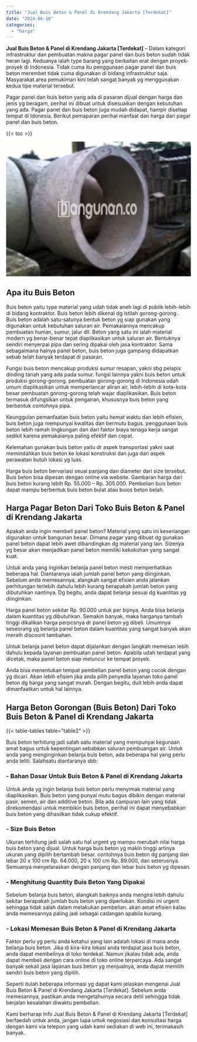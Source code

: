```yaml
---
title: "Jual Buis Beton & Panel di Krendang Jakarta [Terdekat]"
date: "2024-06-10"
categories: 
  - "harga"
---
```


**Jual Buis Beton & Panel di Krendang Jakarta \[Terdekat\]** – Dalam kategori infrastruktur dan pembuatan makna pagar panel dan buis beton sudah tidak heran lagi. Keduanya ialah type barang yang berkaitan erat dengan proyek-proyek di Indonesia. Tidak cuma itu penggunaan pagar panel dan buis beton merembet tidak cuma digunakan di bidang infrastruktur saja. Masyarakat area pemukiman kini telah sangat banyak yg menggunakan kedua tipe material tersebut.

Pagar panel dan buis beton yang ada di pasaran dijual dengan harga dan jenis yg beragam, perihal ini dibuat untuk disesuaikan dengan kebutuhan yang ada. Pagar panel dan buis beton juga mudah didapat, hampir disetiap tempat di Idonesia. Berikut pemaparan perihal manfaat dan harga dari pagar panel dan buis beton.

{{< toc >}}

![Jual Buis Beton & Panel di Krendang Jakarta [Terdekat]](/images/jual-panel-buis-beton-murah-05.png)

## Apa itu Buis Beton

Buis beton yaitu type material yang udah tidak aneh lagi di publik lebih-lebih di bidang kontraktor. Buis beton lebih dikenal dg istilah gorong-gorong . Buis beton adalah satu-satunya bentuk beton yg siap gunakan yang digunakan untuk kebutuhan saluran air. Pemakaiannya mencakup pembuatan hunian, sumur, jalur dll. Beton yang satu ini ialah material modern yg benar-benar tepat diaplikasikan untuk saluran air. Bentuknya sendiri menyerpai pipa dan sering dipakai oleh jasa kontraktor. Sama sebagaimana halnya panel beton, buis beton juga gampang didapatkan sebab telah banyak terdapat di pasaran.

Fungsi buis beton mencakup produksi sumur resapan, yakni sbg pelapis dinding tanah yang ada pada sumur. fungsi lainnya yakni buis beton untuk produksi gorong-gorong. pembuatan gorong-gorong di Indonesia udah umum diaplikasikan untuk memperlancar aliran air, lebih-lebih di kota-kota besar pembuatan gorong-gorong telah wajar diaplikasikan. Buis beton termasuk difungsikan untuk pengairan, khususnya buis beton yang berbentuk contohnya pipa.

Keunggulan pemanfaatan buis beton yaitu hemat waktu dan lebih efisien, buis beton juga mempunyai kwalitas dan bermutu bagus. penggunaan buis beton lebih ramah lingkungan dan dari faktor biaya tenaga kerja sangat sedikit karena pemakaianya paling efektif dan cepat.

Kelemahan gunakan buis beton yaitu dr aspek transportasi yakni saat memindahkan buis beton ke lokasi konstruksi dan juga dari aspek perawatan butuh lokasi yg luas.

Harga buis beton bervariasi seuai panjang dan diameter dari size tersebut. Buis beton bisa dipesan dengan online via website. Gambaran harga dari buis beton kurang lebih Rp. 55.000 – Rp. 305.000. Pembelian buis beton dapat mampu berbentuk buis beton bulat atau buios beton belah.

## Harga Pagar Beton Dari Toko Buis Beton & Panel di Krendang Jakarta

Apakah anda ingin membeli panel beton? Material yang satu ini keseriangan digunakan untuk bangunan besar. Dimana pagar yang dibuat dg gunakan panel beton dapat lebih awet dibandingkan dg material yang lain. Sizenya yg besar akan menjadikan panel beton memiliki kekokohan yang sangat kuat.

Untuk anda yang inginkan belanja panel beton mesti memperhatikan beberapa hal. Diantaranya ialah jumlah panel beton yang diinginkan. Sebelum anda memesannya, alangkah sangat efisien anda jalankan perhitungan terlebih dahulu lebih kurang berapakah jumlah beton yang dibutuhkan nantinya. Dg begitu, anda dapat belanja sesuai dg kuantitas yg diinginkan.

Harga panel beton sekitar Rp. 90.000 untuk per bijinya. Anda bisa belanja dalam kuantitas yg dibutuhkan. Semakin banyak, maka harganya tambah tinggi dikalikan harga perpcsnya dr panel beton yg dibeli. Umumnya seseorang yg belanja panel beton dalam kuantitas yang sangat banyak akan meraih discount tambahan.

Untuk belanja panel beton dapat dijalankan dengan langkah memesan lebih dahulu kepada layanan pembuatan panel beton. Apabila udah terdapat yang dicetak, maka panel beton siap meluncur ke tempat proyek.

Anda bisa menentukan tempat pembelian panel beton yang cocok dengan yg dicari. Akan lebih efisien jika anda pilih penyedia layanan toko panel beton dg harga yang sangat murah. Dengan begitu, duit lebih anda dapat dimanfaatkan untuk hal lainnya.

## Harga Beton Gorongan (Buis Beton) Dari Toko Buis Beton & Panel di Krendang Jakarta

{{< table-tables table="table2" >}}

Buis beton terhitung jadi salah satu material yang mempunyai kegunaan amat bagus untuk kepentingan sebabkan saluran pembuangan air. Untuk anda yang menginginkan belanja buis beton, ada beberapa hal yang perlu anda teliti. Salahsatu diantaranya sbb:

### \- Bahan Dasar Untuk Buis Beton & Panel di Krendang Jakarta

Untuk anda yg ingin belanja buis beton perlu menyimak material yang diaplikasikan. Buis beton yang punyai mutu bagus dibikin dengan material pasir, semen, air dan additive beton. Bila ada campuran lain yang tidak direkomendasi untuk membikin buis beton, perihal ini dapat menyebabkan buis beton yang dihasilkan tidak cukup efektif.

### \- Size Buis Beton

Ukuran terhitung jadi salah satu hal urgent yg mampu merubah nilai harga buis beton yang dijual. Untuk harga buis beton yg makin tinggi artinya ukuran yang dipilih bertambah besar. contohnya buis beton dg panjang dan lebar 20 x 100 cm Rp. 64.000, 20 x 100 cm Rp. 89.000, dan seterusnya. Semuanya menyelaraskan dengan panjang dan lebar buis beton yg dipesan.

### \- Menghitung Quantity Buis Beton Yang Dipakai

Sebelum belanja buis beton, alangkah baiknya anda mengira lebih dahulu sekitar berapakah jumlah buis beton yang diperlukan. Kondisi ini urgent sehingga tidak salah dalam melakukan pembelian. akan amat efisien kalau anda memesannya paling jadi sebagai cadangan apabila kurang.

### \- Lokasi Memesan Buis Beton & Panel di Krendang Jakarta

Faktor perlu yg perlu anda ketahui yang lain adalah lokasi di mana anda belanja buis beton. Jika di kira-kira lokasi anda terdapat jasa buis beton, anda dapat membelinya di toko terdekat. Namun jikalau tidak ada, anda dapat membeli dengan cara online di toko online terpercaya. Ada sangat banyak sekali jasa layanan buis beton yg menjualnya, anda dapat memilih sendiri buis beton yang dipilih.

Seperti itulah beberapa informasi yg dapat kami jelaskan mengenai Jual Buis Beton & Panel di Krendang Jakarta \[Terdekat\]. Sebelum anda memesannya, pastikan anda mengetahuinya secara detil sehingga tidak berjalan kesalahan diwaktu pembelian.

Kami berharap Info Jual Buis Beton & Panel di Krendang Jakarta \[Terdekat\] berfaedah untuk anda, jangan lupa untuk negosiasi dan konsultasi harga dengan kami via telepon yang udah kami sediakan di web ini, terimakasih banyak.
